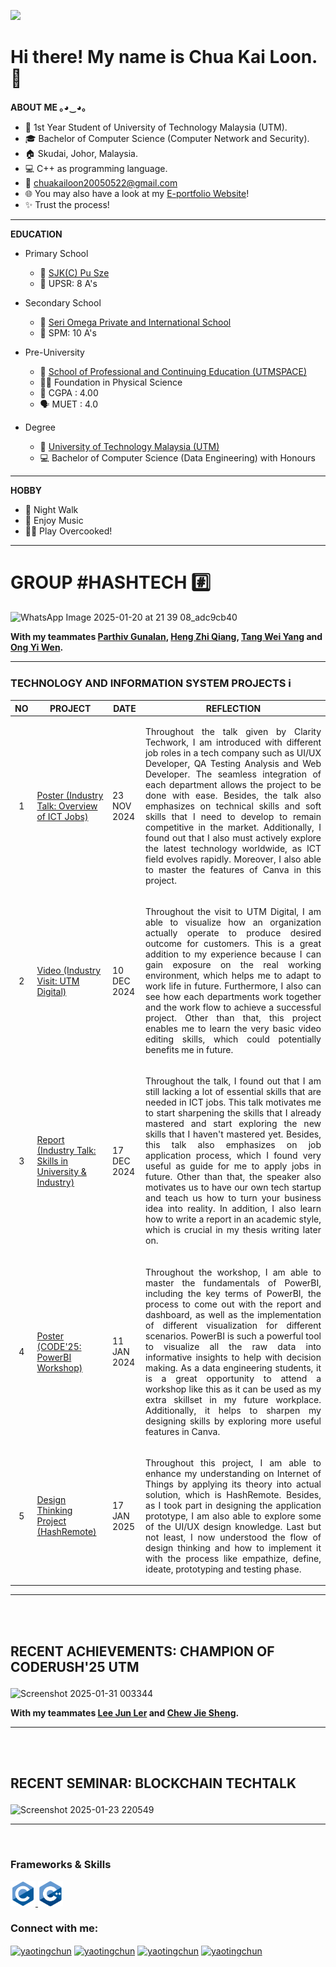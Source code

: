 ![](https://komarev.com/ghpvc/?username=yaotingchun&color=blueviolet&label=VISITORS)
# **Hi there! My name is Chua Kai Loon. 👋**

**ABOUT ME ｡⁠◕⁠‿⁠◕⁠｡**
- 🏫 1st Year Student of University of Technology Malaysia (UTM). 
- 🎓 Bachelor of Computer Science (Computer Network and Security). 
- 🏠 Skudai, Johor, Malaysia.
- 💻 C++ as programming language.
- 📧 chuakailoon20050522@gmail.com
- 🌐 You may also have a look at my [E-portfolio Website](https://yaotingchun.github.io/)!
- ✨ Trust the process! 

***

**EDUCATION**
* Primary School
  - 📍 [SJK(C) Pu Sze](https://www.facebook.com/sjkcpuszeskudai) 
  - 📝 UPSR: 8 A's

* Secondary School
  - 📍 [Seri Omega Private and International School](https://www.seriomega.edu.my/)
  - 📝 SPM: 10 A's

* Pre-University
  - 📍 [School of Professional and Continuing Education (UTMSPACE)](https://utmspace.edu.my/)
  - 👨‍🎓 Foundation in Physical Science
  - 📝 CGPA : 4.00
  - 🗣️ MUET : 4.0
 
* Degree
  - 📍 [University of Technology Malaysia (UTM)](https://www.utm.my/)
  - 💻 Bachelor of Computer Science (Data Engineering) with Honours

***

**HOBBY**
- 🚶 Night Walk 
- 🎼 Enjoy Music 
- 🧑‍🍳 Play Overcooked!

***

### <h1> GROUP #HASHTECH #️⃣ </h1>
![WhatsApp Image 2025-01-20 at 21 39 08_adc9cb40](https://github.com/user-attachments/assets/2aa2904e-3b21-4d30-a831-b4ec1bca4d9e)
**<p>With my teammates [Parthiv Gunalan](https://github.com/Parv53), [Heng Zhi Qiang](https://github.com/hengzhiqiang), [Tang Wei Yang](https://github.com/tangweiyang) and [Ong Yi Wen](https://github.com/yiwen04).</p>**

---
### **TECHNOLOGY AND INFORMATION SYSTEM PROJECTS** ℹ️
|    **NO**   |                                 **PROJECT**                   |    **DATE**   | **REFLECTION**  |
|-----------------------|-------------------------------------------------------------------|---------------|-----------------|
|<p align="center">1</p>| [Poster (Industry Talk: Overview of ICT Jobs)](https://drive.google.com/file/d/1TnQoQpAkC85EtYGZ-TVlFK-ki6_priwh/view?usp=sharing)|  23 NOV 2024  | <p align="justify">Throughout the talk given by Clarity Techwork, I am introduced with different job roles in a tech company such as  UI/UX Developer, QA Testing Analysis and Web Developer. The seamless integration of each department allows the project to be done with ease. Besides, the talk also emphasizes on technical skills and soft skills that I need to develop to remain competitive in the market. Additionally, I found out that I also must actively explore the latest technology worldwide, as ICT field evolves rapidly. Moreover, I also able to master the features of Canva in this project.</p>|
|<p align="center">2</p>| [Video (Industry Visit: UTM Digital)](https://drive.google.com/file/d/1svd3S-d1m-s2f7pQUQaddCeglenBGc_C/view?usp=sharing)|  10 DEC 2024  | <p align="justify">Throughout the visit to UTM Digital, I am able to visualize how an organization actually operate to produce desired outcome for customers. This is a great addition to my experience because I can gain exposure on the real working environment, which helps me to adapt to work life in future. Furthermore, I also can see how each departments work together and the work flow to achieve a successful project. Other than that, this project enables me to learn the very basic video editing skills, which could potentially benefits me in future. </p>|
|<p align="center">3</p>| [Report (Industry Talk: Skills in University & Industry)](https://drive.google.com/file/d/1pSHC18H6se66jZ3MXhh7PSo9mBcTIH3Y/view?usp=sharing)|  17 DEC 2024  | <p align="justify">Throughout the talk, I found out that I am still lacking a lot of essential skills that are needed in ICT jobs. This talk motivates me to start sharpening the skills that I already mastered and start exploring the new skills that I haven't mastered yet. Besides, this talk also emphasizes on job application process, which I found very useful as guide for me to apply jobs in future. Other than that, the speaker also motivates us to have our own tech startup and teach us how to turn your business idea into reality. In addition, I also learn how to write a report in an academic style, which is crucial in my thesis writing later on. </p>  |
|<p align="center">4</p>| [Poster (CODE'25: PowerBI Workshop)](https://drive.google.com/file/d/1EKWFYFVm7_U6fJXKFF8FFgNPYCad7SC6/view?usp=sharing)|  11 JAN 2024  | <p align="justify">Throughout the workshop, I am able to master the fundamentals of PowerBI, including the key terms of PowerBI, the process to come out with the report and dashboard, as well as the implementation of different visualization for different scenarios. PowerBI is such a powerful tool to visualize all the raw data into informative insights to help with decision making. As a data engineering students, it is a great opportunity to attend a workshop like this as it can be used as my extra skillset in my future workplace. Additionally, it helps to sharpen my designing skills by exploring more useful features in Canva. </p>|
|<p align="center">5</p>| [Design Thinking Project (HashRemote)](https://youtu.be/SMFT7hZgijk)|  17 JAN 2025  | <p align="justify">Throughout this project, I am able to enhance my understanding on Internet of Things by applying its theory into actual solution, which is HashRemote. Besides, as I took part in designing the application prototype, I am also able to explore some of the UI/UX design knowledge. Last but not least, I now understood the flow of design thinking and how to implement it with the process like empathize, define, ideate, prototyping and testing phase.  </p> |

***
<br><br>
## <p>RECENT ACHIEVEMENTS: CHAMPION OF CODERUSH'25 UTM </p>
![Screenshot 2025-01-31 003344](https://github.com/user-attachments/assets/caf2e3b4-04b4-4102-9ff4-0951fe8bfae5)
**<p>With my teammates [Lee Jun Ler](https://github.com/JunLerLee) and [Chew Jie Sheng](https://github.com/CHEW0203).</p>**
***
<br><br>

## <p>RECENT SEMINAR: BLOCKCHAIN TECHTALK </p>
![Screenshot 2025-01-23 220549](https://github.com/user-attachments/assets/509179f0-2b5a-4996-9271-91514adfa36b)
***
<br>

<h3 align="left">Frameworks & Skills</h3>
<p align="left"> <a href="https://www.cprogramming.com/" target="_blank" rel="noreferrer"> <img src="https://raw.githubusercontent.com/devicons/devicon/master/icons/c/c-original.svg" alt="c" width="40" height="40"/> </a> <a href="https://www.w3schools.com/cpp/" target="_blank" rel="noreferrer"> <img src="https://raw.githubusercontent.com/devicons/devicon/master/icons/cplusplus/cplusplus-original.svg" alt="cplusplus" width="40" height="40"/> </a> </p>

<h3 align="left">Connect with me:</h3>
<p align="left">

<a href="https://github.com/yaotingchun" target="blank"><img align="center" src="https://raw.githubusercontent.com/rahuldkjain/github-profile-readme-generator/master/src/images/icons/Social/github.svg" alt="yaotingchun" height="40" width="40" /></a>
<a href="https://www.linkedin.com/in/yao-ting-chun-793405347/" target="blank"><img align="center" src="https://raw.githubusercontent.com/rahuldkjain/github-profile-readme-generator/master/src/images/icons/Social/linked-in-alt.svg" alt="yaotingchun" height="40" width="40" /></a>
<a href="https://instagram.com/y.ting_25" target="blank"><img align="center" src="https://raw.githubusercontent.com/rahuldkjain/github-profile-readme-generator/master/src/images/icons/Social/instagram.svg" alt="yaotingchun" height="40" width="40" /></a>
<a href="https://codeforces.com/profile/TehOLimauAis" target="blank"><img align="center" src="https://raw.githubusercontent.com/rahuldkjain/github-profile-readme-generator/master/src/images/icons/Social/codeforces.svg" alt="yaotingchun" height="40" width="40" /></a>
</p>


